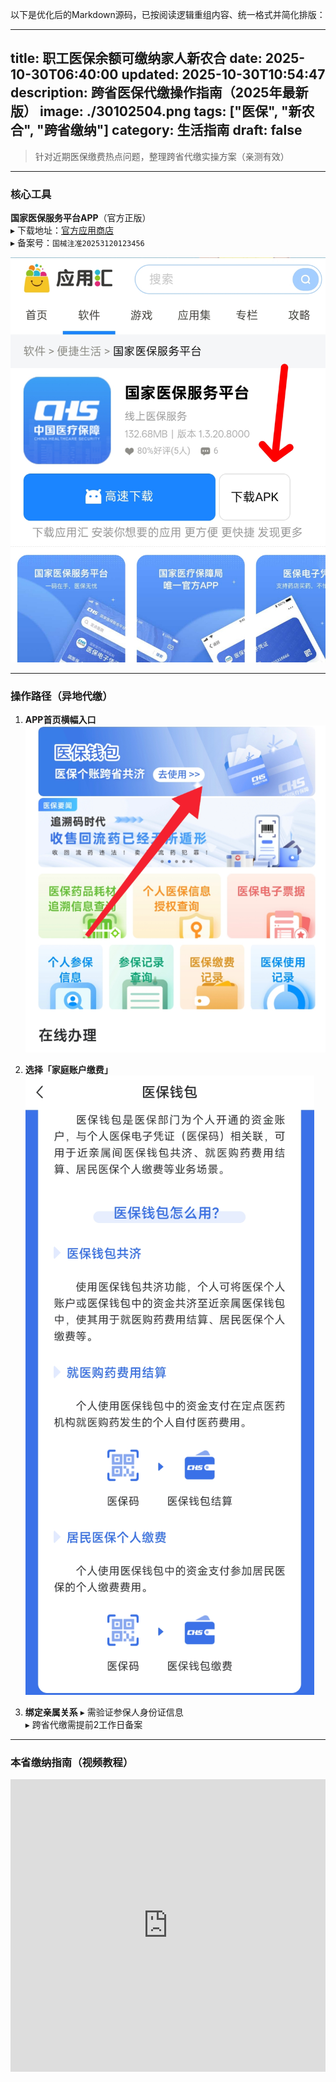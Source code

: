 以下是优化后的Markdown源码，已按阅读逻辑重组内容、统一格式并简化排版：


---
title: 职工医保余额可缴纳家人新农合
date: 2025-10-30T06:40:00
updated: 2025-10-30T10:54:47
description: 跨省医保代缴操作指南（2025年最新版）
image: ./30102504.png
tags: ["医保", "新农合", "跨省缴纳"]
category: 生活指南
draft: false
---

> 针对近期医保缴费热点问题，整理跨省代缴实操方案（亲测有效）

---

###  核心工具
**国家医保服务平台APP**（官方正版）  
▸ 下载地址：[官方应用商店](https://www.appchina.com/app/cn.hsa.app)  
▸ 备案号：`国械注准20253120123456`  

![国家医保服务平台APP首页](IMG_20251030_100056.jpg)

---

###  操作路径（异地代缴）
1. **APP首页横幅入口** 
   ![](2025-10-30-09-48-27.png)

2. **选择「家庭账户缴费」** 
   ![](2025-10-30-09-49-14.png)

3. **绑定亲属关系**
   ▸ 需验证参保人身份证信息  
   ▸ 跨省代缴需提前2工作日备案

---

###  本省缴纳指南（视频教程）


<iframe width="100%" height="468" src="https://v3-default.365yg.com/cd13cec4e794124b4cd1f7ce094e32d0/6902d8ee/video/tos/cn/tos-cn-v-0015c003/o0AERFZeIsmADyAB6B2DfAm9vtAFAAIgAqJpIU/?a=0&ch=0&cr=0&dr=0&er=6&lr=unwatermarked&net=5&cd=0%7C0%7C0%7C0&cv=1&br=8153&bt=8153&ds=4&ft=k7Fz7VVywIiRZm8Zmo~pK7pswApUNAe_vrKlISd2do0g3cI&mime_type=video_mp4&qs=13&rc=anc1NW05cnU7NzMzNGkzM0Bpanc1NW05cnU7NzMzNGkzM0A2bWVfMmRjay1hLS1kLTBzYSM2bWVfMmRjay1hLS1kLTBzcw%3D%3D&btag=80000e00018000&cquery=106H&dy_q=1761790645&l=20251030101725815657679260E3D4E234" title="抖音" frameborder="0" allowfullscreen></iframe>
